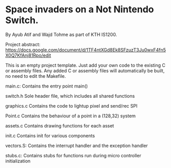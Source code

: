 # Space invaders on a Not Nintendo Switch. 
By Ayub Atif and Wajd Tohme as part of KTH IS1200.

Project abstract:
https://docs.google.com/document/d/1TF4ntXGd8Ek8SFzuzT3Ju0wxF4fn5X0Q7KfAnj81Rpo/edit

This is an empty project template.
Just add your own code to the existing C or assembly files.
Any added C or assembly files will automatically be built,
no need to edit the Makefile.

main.c:
	Contains the entry point main()
	
switch.h
	Sole header file, which includes all shared functions

graphics.c
	Contains the code to lightup pixel and send/rec SPI
	
Point.c
	Contains the behaviour of a point in a (128,32) system
	
assets.c
	Contains drawing functions for each asset

init.c
	Contains init for various components
	
vectors.S:
	Contains the interrupt handler and the exception handler

stubs.c:
	Contains stubs for functions run during micro controller
	initialization
